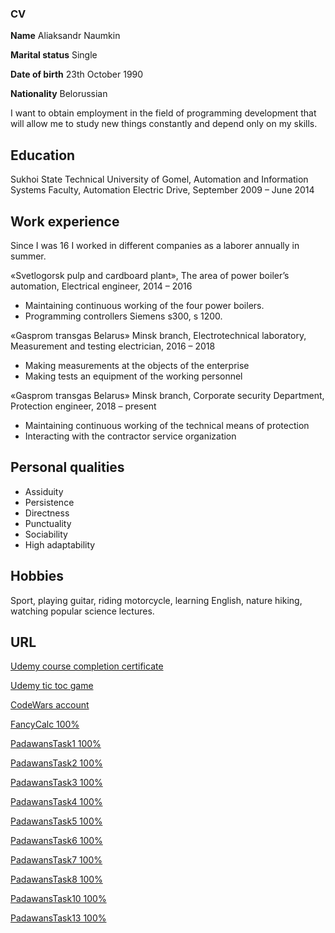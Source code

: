 ### CV

**Name** 				        Aliaksandr Naumkin

**Marital status**			Single

**Date of birth**			  23th October 1990

**Nationality**				  Belorussian

I want to obtain employment in the field of programming development that will allow me to study new things constantly and depend only on my skills.

## **Education**

Sukhoi State Technical University of Gomel, Automation and Information Systems Faculty, Automation Electric Drive, September 2009 – June 2014

## **Work experience**

Since I was 16 I worked in different companies as a laborer annually in summer.

«Svetlogorsk pulp and cardboard plant», The area of power boiler’s automation, Electrical engineer, 2014 – 2016
- Maintaining continuous working of the four power boilers.
- Programming controllers Siemens s300, s 1200.

«Gasprom transgas Belarus» Minsk branch, Electrotechnical laboratory, Measurement and testing electrician, 2016 – 2018
- Making measurements at the objects of the enterprise
- Making tests an equipment of the working personnel

«Gasprom transgas Belarus» Minsk branch, Corporate security Department, Protection engineer, 2018 – present
- Maintaining continuous working of the technical means of protection
- Interacting with the contractor service organization

## **Personal qualities**

- Assiduity
- Persistence
- Directness
- Punctuality
- Sociability
- High adaptability

## **Hobbies**

Sport, playing guitar, riding motorcycle, learning English, nature hiking, watching popular science lectures.

## **URL**
<a href="https://www.ude.my/UC-TBI5PEZN">Udemy course completion certificate</a>

<a href="https://github.com/mallanka/udemy_tic_toc.git">Udemy tic toc game</a>

<a href="https://www.codewars.com/users/mallanka">CodeWars account</a>

<a href="https://github.com/mallanka/FancyCalc.git">FancyCalc 100%</a>

<a href="https://github.com/mallanka/PadawansTask1.git">PadawansTask1 100%</a>

<a href="https://github.com/mallanka/PadawansTask2.git">PadawansTask2 100%</a>

<a href="https://github.com/mallanka/PadawansTask3.git">PadawansTask3 100%</a>

<a href="https://github.com/mallanka/PadawansTask4.git">PadawansTask4 100%</a>

<a href="https://github.com/mallanka/PadawansTask5.git">PadawansTask5 100%</a>

<a href="https://github.com/mallanka/PadawansTask6.git">PadawansTask6 100%</a>

<a href="https://github.com/mallanka/PadawansTask7.git">PadawansTask7 100%</a>

<a href="https://github.com/mallanka/PadawansTask8.git">PadawansTask8 100%</a>

<a href="https://github.com/mallanka/PadawansTask10.git">PadawansTask10 100%</a>

<a href="https://github.com/mallanka/PadawansTask13.git">PadawansTask13 100%</a>
